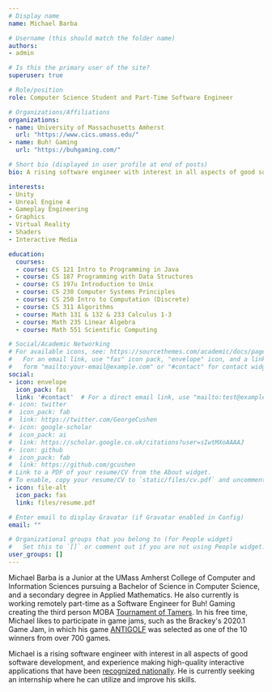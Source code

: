 ```yaml
---
# Display name
name: Michael Barba

# Username (this should match the folder name)
authors:
- admin

# Is this the primary user of the site?
superuser: true

# Role/position
role: Computer Science Student and Part-Time Software Engineer

# Organizations/Affiliations
organizations:
- name: University of Massachusetts Amherst
  url: "https://www.cics.umass.edu/"
- name: Buh! Gaming
  url: "https://buhgaming.com/"

# Short bio (displayed in user profile at end of posts)
bio: A rising software engineer with interest in all aspects of good software development, and experience making high-quality interactive applications.

interests:
- Unity 
- Unreal Engine 4
- Gameplay Engineering
- Graphics
- Virtual Reality
- Shaders
- Interactive Media

education:
  courses:
  - course: CS 121 Intro to Programming in Java
  - course: CS 187 Programming with Data Structures
  - course: CS 197u Introduction to Unix
  - course: CS 230 Computer Systems Principles
  - course: CS 250 Intro to Computation (Discrete)
  - course: CS 311 Algorithms
  - course: Math 131 & 132 & 233 Calculus 1-3
  - course: Math 235 Linear Algebra
  - course: Math 551 Scientific Computing

# Social/Academic Networking
# For available icons, see: https://sourcethemes.com/academic/docs/page-builder/#icons
#   For an email link, use "fas" icon pack, "envelope" icon, and a link in the
#   form "mailto:your-email@example.com" or "#contact" for contact widget.
social:
- icon: envelope
  icon_pack: fas
  link: '#contact'  # For a direct email link, use "mailto:test@example.org".
#- icon: twitter
#  icon_pack: fab
#  link: https://twitter.com/GeorgeCushen
#- icon: google-scholar
#  icon_pack: ai
#  link: https://scholar.google.co.uk/citations?user=sIwtMXoAAAAJ
#- icon: github
#  icon_pack: fab
#  link: https://github.com/gcushen
# Link to a PDF of your resume/CV from the About widget.
# To enable, copy your resume/CV to `static/files/cv.pdf` and uncomment the lines below.
- icon: file-alt
  icon_pack: fas
  link: files/resume.pdf

# Enter email to display Gravatar (if Gravatar enabled in Config)
email: ""

# Organizational groups that you belong to (for People widget)
#   Set this to `[]` or comment out if you are not using People widget.
user_groups: []
---
```


Michael Barba is a Junior at the UMass Amherst College of Computer and Information Sciences pursuing a Bachelor of Science in Computer Science, and a secondary degree in Applied Mathematics. He also currently is working remotely part-time as a Software Engineer for Buh! Gaming creating the third person MOBA [Tournament of Tamers](/project/tournament-of-tamers/). In his free time, Michael likes to participate in game jams, such as the Brackey's 2020.1 Game Jam, in which his game [ANTIGOLF](/project/police-trainer-vr/) was selected as one of the 10 winners from over 700 games. 

Michael is a rising software engineer with interest in all aspects of good software development, and experience making high-quality interactive applications that have been [recognized nationally](/project/arora/). He is currently seeking an internship where he can utilize and improve his skills. 
